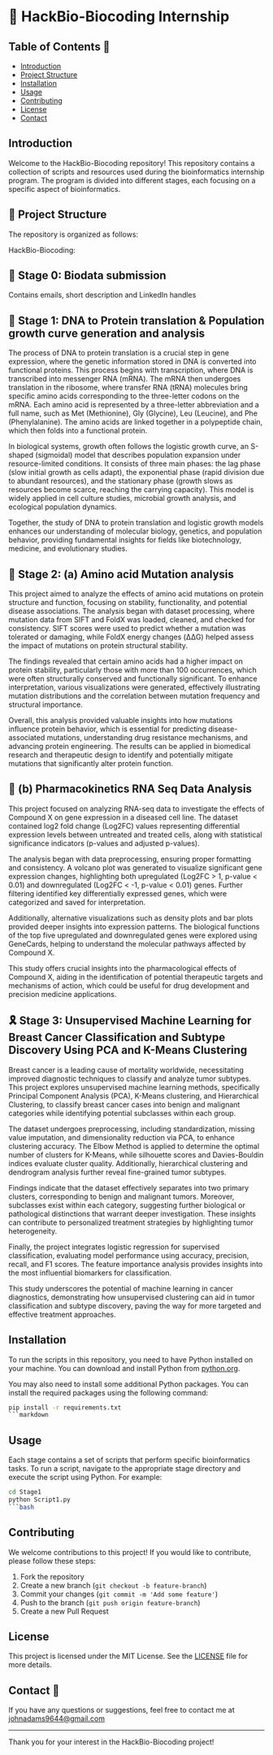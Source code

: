 # 🧬 HackBio-Biocoding Internship

## Table of Contents 🚀

- [Introduction](#introduction)
- [Project Structure](#project-structure)
- [Installation](#installation)
- [Usage](#usage)
- [Contributing](#contributing)
- [License](#license)
- [Contact](#contact)

## Introduction

Welcome to the HackBio-Biocoding repository! This repository contains a collection of scripts and resources used during the bioinformatics internship program. The program is divided into different stages, each focusing on a specific aspect of bioinformatics.

## 📜 Project Structure

The repository is organized as follows:

HackBio-Biocoding:

## 🥼 Stage 0: Biodata submission

Contains emails, short description and LinkedIn handles

## 🧫 Stage 1: DNA to Protein translation & Population growth curve generation and analysis

The process of DNA to protein translation is a crucial step in gene expression, where the genetic information stored in DNA is converted into functional proteins. This process begins with transcription, where DNA is transcribed into messenger RNA (mRNA). The mRNA then undergoes translation in the ribosome, where transfer RNA (tRNA) molecules bring specific amino acids corresponding to the three-letter codons on the mRNA. Each amino acid is represented by a three-letter abbreviation and a full name, such as Met (Methionine), Gly (Glycine), Leu (Leucine), and Phe (Phenylalanine). The amino acids are linked together in a polypeptide chain, which then folds into a functional protein.

In biological systems, growth often follows the logistic growth curve, an S-shaped (sigmoidal) model that describes population expansion under resource-limited conditions. It consists of three main phases: the lag phase (slow initial growth as cells adapt), the exponential phase (rapid division due to abundant resources), and the stationary phase (growth slows as resources become scarce, reaching the carrying capacity). This model is widely applied in cell culture studies, microbial growth analysis, and ecological population dynamics.

Together, the study of DNA to protein translation and logistic growth models enhances our understanding of molecular biology, genetics, and population behavior, providing fundamental insights for fields like biotechnology, medicine, and evolutionary studies.

## 🧪 Stage 2: (a) Amino acid Mutation analysis

This project aimed to analyze the effects of amino acid mutations on protein structure and function, focusing on stability, functionality, and potential disease associations. The analysis began with dataset processing, where mutation data from SIFT and FoldX was loaded, cleaned, and checked for consistency. SIFT scores were used to predict whether a mutation was tolerated or damaging, while FoldX energy changes (ΔΔG) helped assess the impact of mutations on protein structural stability.

The findings revealed that certain amino acids had a higher impact on protein stability, particularly those with more than 100 occurrences, which were often structurally conserved and functionally significant. To enhance interpretation, various visualizations were generated, effectively illustrating mutation distributions and the correlation between mutation frequency and structural importance.

Overall, this analysis provided valuable insights into how mutations influence protein behavior, which is essential for predicting disease-associated mutations, understanding drug resistance mechanisms, and advancing protein engineering. The results can be applied in biomedical research and therapeutic design to identify and potentially mitigate mutations that significantly alter protein function.

## 💊 (b) Pharmacokinetics RNA Seq Data Analysis

This project focused on analyzing RNA-seq data to investigate the effects of Compound X on gene expression in a diseased cell line. The dataset contained log2 fold change (Log2FC) values representing differential expression levels between untreated and treated cells, along with statistical significance indicators (p-values and adjusted p-values).

The analysis began with data preprocessing, ensuring proper formatting and consistency. A volcano plot was generated to visualize significant gene expression changes, highlighting both upregulated (Log2FC > 1, p-value < 0.01) and downregulated (Log2FC < -1, p-value < 0.01) genes. Further filtering identified key differentially expressed genes, which were categorized and saved for interpretation.

Additionally, alternative visualizations such as density plots and bar plots provided deeper insights into expression patterns. The biological functions of the top five upregulated and downregulated genes were explored using GeneCards, helping to understand the molecular pathways affected by Compound X.

This study offers crucial insights into the pharmacological effects of Compound X, aiding in the identification of potential therapeutic targets and mechanisms of action, which could be useful for drug development and precision medicine applications.

## 🎗 Stage 3: Unsupervised Machine Learning for Breast Cancer Classification and Subtype Discovery Using PCA and K-Means Clustering

Breast cancer is a leading cause of mortality worldwide, necessitating improved diagnostic techniques to classify and analyze tumor subtypes. This project explores unsupervised machine learning methods, specifically Principal Component Analysis (PCA), K-Means clustering, and Hierarchical Clustering, to classify breast cancer cases into benign and malignant categories while identifying potential subclasses within each group.

The dataset undergoes preprocessing, including standardization, missing value imputation, and dimensionality reduction via PCA, to enhance clustering accuracy. The Elbow Method is applied to determine the optimal number of clusters for K-Means, while silhouette scores and Davies-Bouldin indices evaluate cluster quality. Additionally, hierarchical clustering and dendrogram analysis further reveal fine-grained tumor subtypes.

Findings indicate that the dataset effectively separates into two primary clusters, corresponding to benign and malignant tumors. Moreover, subclasses exist within each category, suggesting further biological or pathological distinctions that warrant deeper investigation. These insights can contribute to personalized treatment strategies by highlighting tumor heterogeneity.

Finally, the project integrates logistic regression for supervised classification, evaluating model performance using accuracy, precision, recall, and F1 scores. The feature importance analysis provides insights into the most influential biomarkers for classification.

This study underscores the potential of machine learning in cancer diagnostics, demonstrating how unsupervised clustering can aid in tumor classification and subtype discovery, paving the way for more targeted and effective treatment approaches.

## Installation

To run the scripts in this repository, you need to have Python installed on your machine. You can download and install Python from [python.org](https://www.python.org/).

You may also need to install some additional Python packages. You can install the required packages using the following command:

```bash
pip install -r requirements.txt
```markdown

```

## Usage

Each stage contains a set of scripts that perform specific bioinformatics tasks. To run a script, navigate to the appropriate stage directory and execute the script using Python. For example:

```bash
cd Stage1
python Script1.py
```bash

```

## Contributing

We welcome contributions to this project! If you would like to contribute, please follow these steps:

1. Fork the repository
2. Create a new branch (`git checkout -b feature-branch`)
3. Commit your changes (`git commit -m 'Add some feature'`)
4. Push to the branch (`git push origin feature-branch`)
5. Create a new Pull Request

## License

This project is licensed under the MIT License. See the [LICENSE](LICENSE) file for more details.

## Contact 📧

If you have any questions or suggestions, feel free to contact me at <johnadams9644@gmail.com>

---

Thank you for your interest in the HackBio-Biocoding project!
